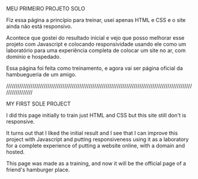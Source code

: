 


MEU PRIMEIRO PROJETO SOLO


Fiz essa página a princípio para treinar, usei apenas HTML e CSS e o site ainda não está responsivo.

Acontece que gostei do resultado inicial e vejo que posso melhorar esse projeto com Javascript e colocando responsividade usando ele como um laboratório para uma experiência completa de colocar um site no ar, com domínio e hospedado.

Essa página foi feita como treinamento, e agora vai ser página oficial da hambuegueria de um amigo.



/////////////////////////////////////////////////////////////////////////////////////////////////////////////////






MY FIRST SOLE PROJECT


I did this page initially to train just HTML and CSS but this site still don't is responsive.

It turns out that I liked the initial result and I see that I can improve this project with Javascript and putting responsiveness using it as a laboratory for a complete experience of putting a website online, with a domain and hosted.

This page was made as a training, and now it will be the official page of a friend's hamburger place.


